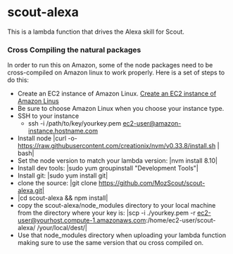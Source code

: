# scout-alexa

This is a lambda function that drives the Alexa skill for Scout.  

### Cross Compiling the natural packages
In order to run this on Amazon, some of the node packages need to be cross-compiled on Amazon linux to work properly.  Here is a set of steps to do this:
* Create an EC2 instance of Amazon Linux.  [Create an EC2 instance of Amazon Linus](https://docs.aws.amazon.com/AWSEC2/latest/UserGuide/EC2_GetStarted.html)
* Be sure to choose Amazon Linux when you choose your instance type.
* SSH to your instance
  * ssh -i /path/to/key/yourkey.pem ec2-user@amazon-instance.hostname.com
* Install node |curl -o- https://raw.githubusercontent.com/creationix/nvm/v0.33.8/install.sh | bash|
* Set the node version to match your lambda version: |nvm install 8.10|
* Install dev tools:  |sudo yum groupinstall "Development Tools"|
* Install git: |sudo yum install git|
* clone the source: |git clone https://github.com/MozScout/scout-alexa.git|
* |cd scout-alexa && npm install|
* copy the scout-alexa/node_modules directory to your local machine from the directory where your key is:  |scp -i ./yourkey.pem -r ec2-user@yourhost.compute-1.amazonaws.com:/home/ec2-user/scout-alexa/ /your/local/dest/|
* Use that node_modules directory when uploading your lambda function making sure to use the same version that ou cross compiled on.
